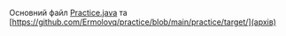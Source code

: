 Основний файл [Practice.java](https://github.com/Ermolovq/practice/blob/main/practice/src/main/java/com/mycompany/practice/) та
[https://github.com/Ermolovq/practice/blob/main/practice/target/](архів)
